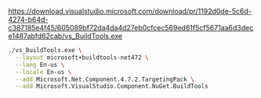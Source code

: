 https://download.visualstudio.microsoft.com/download/pr/1192d0de-5c6d-4274-b64d-c387185e4f45/605089bf72da4da4d27eb0cfcec569ed61f5cf5671aa6d3dece1487abfd62cab/vs_BuildTools.exe

```sh
./vs_BuildTools.exe \
  --layout microsoft+buildtools-net472 \
  --lang En-us \
  --locale En-us \
  --add Microsoft.Net.Component.4.7.2.TargetingPack \
  --add Microsoft.VisualStudio.Component.NuGet.BuildTools
```
